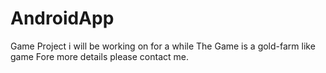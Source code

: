 # AndroidApp
Game Project i will be working on for a while
The Game is a gold-farm like game
Fore more details please contact me.
